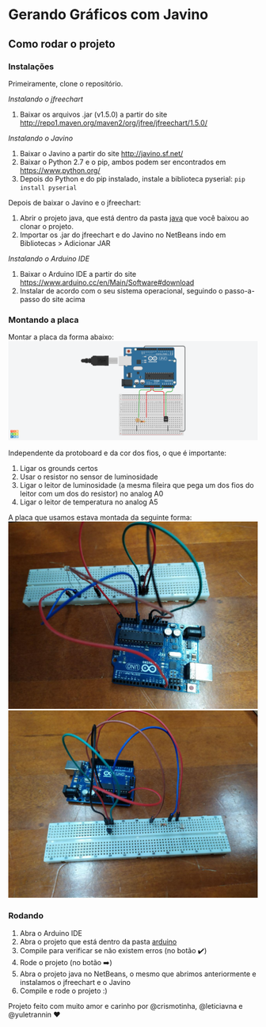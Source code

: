 # Gerando Gráficos com Javino

## Como rodar o projeto

### Instalações

Primeiramente, clone o repositório.

*Instalando o jfreechart*

1. Baixar os arquivos .jar (v1.5.0) a partir do site http://repo1.maven.org/maven2/org/jfree/jfreechart/1.5.0/

*Instalando o Javino*

1. Baixar o Javino a partir do site http://javino.sf.net/
2. Baixar o Python 2.7 e o pip, ambos podem ser encontrados em https://www.python.org/
3. Depois do Python e do pip instalado, instale a biblioteca pyserial:
`pip install pyserial`

Depois de baixar o Javino e o jfreechart:
1. Abrir o projeto java, que está dentro da pasta [java](https://github.com/crismotinha/javino-with-charts/tree/master/java) que você baixou ao clonar o projeto.
2. Importar os .jar do jfreechart e do Javino no NetBeans indo em Bibliotecas > Adicionar JAR

*Instalando o Arduino IDE*

1. Baixar o Arduino IDE a partir do site https://www.arduino.cc/en/Main/Software#download 
2. Instalar de acordo com o seu sistema operacional, seguindo o passo-a-passo do site acima

### Montando a placa

Montar a placa da forma abaixo:
![Imagem da placa montada](./imagens/javino-with-charts-arduino.png)

Independente da protoboard e da cor dos fios, o que é importante:
1. Ligar os grounds certos
2. Usar o resistor no sensor de luminosidade
3. Ligar o leitor de luminosidade (a mesma fileira que pega um dos fios do leitor com um dos do resistor) no analog A0
4. Ligar o leitor de temperatura no analog A5

A placa que usamos estava montada da seguinte forma:
![Imagem da placa montada](./imagens/arduino1.jpg)
![Imagem da placa montada](./imagens/arduino2.jpg)

### Rodando

1. Abra o Arduino IDE
2. Abra o projeto que está dentro da pasta [arduino](https://github.com/crismotinha/javino-with-charts/tree/master/arduino/javino_trabalho)
3. Compile para verificar se não existem erros (no botão :heavy_check_mark:)
4. Rode o projeto (no botão :arrow_right:)
5. Abra o projeto java no NetBeans, o mesmo que abrimos anteriormente e instalamos o jfreechart e o Javino
6. Compile e rode o projeto :)



Projeto feito com muito amor e carinho por @crismotinha, @leticiavna e @yuletrannin :hearts:

